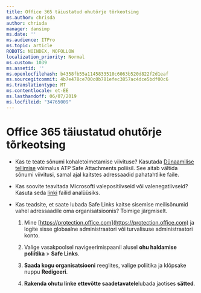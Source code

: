 ```yaml
---
title: Office 365 täiustatud ohutõrje tõrkeotsing
ms.author: chrisda
author: chrisda
manager: dansimp
ms.date: ''
ms.audience: ITPro
ms.topic: article
ROBOTS: NOINDEX, NOFOLLOW
localization_priority: Normal
ms.custom: 1039
ms.assetid: ''
ms.openlocfilehash: b4358fb55a1145833510c6063b520d822f2d1eaf
ms.sourcegitcommit: 4b7e478ce700c0b781efec3857ac4dce5bdf00c6
ms.translationtype: MT
ms.contentlocale: et-EE
ms.lasthandoff: 06/07/2019
ms.locfileid: "34765009"
---
```

# <a name="troubleshooting-office-365-advanced-threat-protection"></a>Office 365 täiustatud ohutõrje tõrkeotsing

- Kas te teate sõnumi kohaletoimetamise viivituse? Kasutada [Dünaamilise tellimise](https://docs.microsoft.com/office365/securitycompliance/dynamic-delivery-and-previewing) võimalus ATP Safe Attachments poliisil. See aitab vältida sõnumi viivitusi, samal ajal kaitstes adressaadid pahatahtlike faile.

- Kas soovite teavitada Microsofti valepositiivseid või valenegatiivseid? Kasuta seda [linki](https://www.microsoft.com/wdsi/filesubmission/) failid analüüsiks.

- Kas teadsite, et saate lubada Safe Links kaitse sisemise meilisõnumid vahel adressaadile oma organisatsioonis? Toimige järgmiselt.

  1. Mine [https://protection.office.com](https://protection.office.com) ja logite sisse globaalne administraatori või turvalisuse administraatori konto.

  2. Valige vasakpoolsel navigeerimispaanil alusel **ohu haldamise** **poliitika** \> **Safe Links**.

  3. **Saada kogu organisatsiooni** reeglites, valige poliitika ja klõpsake nuppu **Redigeeri**.

  4. **Rakenda ohutu linke ettevõtte saadetavatele**lubada jaotises **sätted**.
